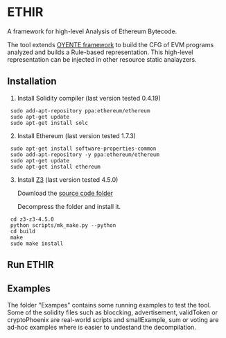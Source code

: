 ETHIR
=====


A framework for high-level Analysis of Ethereum Bytecode.

The tool extends [OYENTE framework](https://github.com/melonproject/oyente) to build the CFG of EVM programs analyzed and builds a Rule-based representation. This high-level representation can be injected in other resource static analayzers. 

## Installation
1. Install Solidity compiler (last version tested 0.4.19)
```
 sudo add-apt-repository ppa:ethereum/ethereum
 sudo apt-get update
 sudo apt-get install solc
```

2. Install Ethereum (last version tested 1.7.3)
```
 sudo apt-get install software-properties-common
 sudo add-apt-repository -y ppa:ethereum/ethereum
 sudo apt-get update
 sudo apt-get install ethereum
```

3. Install [Z3](https://github.com/Z3Prover/z3/releases) (last version tested 4.5.0)

   Download the [source code folder](https://github.com/Z3Prover/z3/releases/tag/z3-4.5.0)

   Decompress the folder and install it.
```
 cd z3-z3-4.5.0
 python scripts/mk_make.py --python
 cd build
 make
 sudo make install
```
## Run ETHIR

## Examples
The folder "Exampes" contains some running examples to test the tool.
Some of the solidity files such as bloccking, advertisement, validToken or cryptoPhoenix are real-world scripts and smallExample, sum or voting are ad-hoc examples where is easier to undestand the decompilation.


